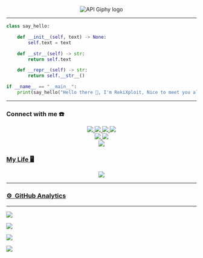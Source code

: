 <p align="center">
<img src="https://i.ibb.co/b6xJPND/46aadefb80cb.jpg" with="100%" alt="API Giphy logo"/>
</p>

---
```python
class say_hello:

    def __init__(self, text) -> None:
        self.text = text

    def __str__(self) -> str:
        return self.text

    def __repr__(self) -> str:
        return self.__str__()

if __name__ == "__main__":
    print(say_hello("Hello there 👋, I'm RekiXploit, Nice to meet you all!"))
```

------
### Connect with me ☎️
<p align="center">
  <a href="https://instagram.com/store._reki"><img src="https://img.shields.io/badge/Instagram-E4405F?style=for-the-badge&logo=instagram&logoColor=white"/> 
  <a href="https://wa.link/yja57r"><img src="https://img.shields.io/badge/WhatsApp-25D366?style=for-the-badge&logo=whatsapp&logoColor=white" />
  <a href="https://www.facebook.com/profile.php?id=100076833660727"><img src="https://img.shields.io/badge/Facebook-%234267B2.svg?&style=for-the-badge&logo=facebook&logoColor=white" />
  <a href="https://mobile.twitter.com/caraatech"><img src="https://img.shields.io/badge/Twitter-E4405F?style=for-the-badge&logo=twitter&logoColor=white"/> <br>
  <a href="https://caratech.my.id/"><img src="https://img.shields.io/badge/Blogger-E4405F?style=for-the-badge&logo=Blogger&logoColor=white"/>
  <a href="https://youtu.be/WgeItwiifYs"><img src="https://img.shields.io/badge/YouTube-RekiXploit-ff0000?style=for-the-badge&logo=youtube&logoColor=ff0000&link=https://youtube.com/channel/UCgCTrpW-DIEdsETNrfvpFyg" /><br>
  <a href="https://github.com/RekiXploit"><img src="https://img.shields.io/badge/-GitHub-black?style=flat-square&logo=github" /> <br>
</p>

### My Life 🖥️
<p align="center">
  <img src="https://d.top4top.io/p_21866zdgo0.gif" />
</p>

------

### ⚙ &nbsp;GitHub Analytics

---

<p align="center">

  <a href="https://github.com/RekiXploit"><img src="https://github-readme-stats.vercel.app/api?username=RekiXploit&theme=tokyonight&show_icons=true" /></a>

</p>

<p align="center">

  <a href="https://github.com/RekiXploit"><img src="https://github-readme-streak-stats.herokuapp.com?user=RekiXploit&theme=tokyonight&hide_border=false&properties=background&border=%239611C5FF" /><a>

</p>

  

<p align="center">

  <a href="https://github.com/RekiXploit"><img src="https://github-readme-stats.vercel.app/api/top-langs?username=RekiXploit&theme=tokyonight&layout=compact" /></a>

</p>

  

<p align="center">

  <a href="https://github.com/KiZakiXD"><img src="https://github-profile-trophy.vercel.app/?username=RekiXploit&theme=radical&margin-w=20&no-bg=true&no-frame=false" /><a>

</p>

